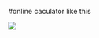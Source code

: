 #online caculator like this 

![](https://uwci.github.io/spXial/documents/4FCA7165-C0B1-44F4-ABDB-F283E2A2DCA1.png)

